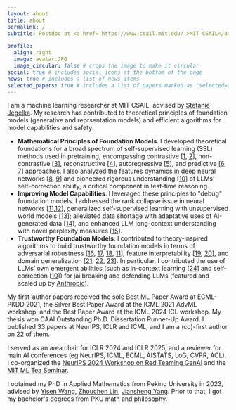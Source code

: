 ```yaml
---
layout: about
title: about
permalink: /
subtitle: Postdoc at <a href='https://www.csail.mit.edu/'>MIT CSAIL</a> 

profile:
  align: right
  image: avatar.JPG
  image_circular: false # crops the image to make it circular
social: true # includes social icons at the bottom of the page
news: true # includes a list of news items
selected_papers: true # includes a list of papers marked as "selected={true}"
---
```


I am a machine learning researcher at MIT CSAIL, advised by [Stefanie Jegelka](https://people.csail.mit.edu/stefje/). My research has contributed to theoretical principles of foundation models (generative and reprsentation models) and efficient algorithms for model capabilities and safety:
- **Mathematical Principles of Foundation Models**. I developed theoretical foundations for a broad spectrum of self-supervised learning (SSL) methods used in pretraining, encompassing contrastive [[1](http://arxiv.org/pdf/2203.13457), [2](https://openreview.net/pdf?id=VBTJqqWjxMv)], non-contrastive [[3](https://openreview.net/pdf?id=cIbjyd2Vcy)], reconstructive [[4](https://arxiv.org/pdf/2210.08344)], autoregressive [[5](https://openreview.net/pdf?id=2rPoTgEmjV)], and predictive [[6](https://openreview.net/pdf?id=yLpuruMZHE), [7](https://arxiv.org/pdf/2102.10739)] approaches. I also analyzed the features dynamics in deep neural networks [[8](https://openreview.net/pdf?id=7eFS8aZHAM), [9](https://arxiv.org/pdf/2405.18781)] and pioneered rigorous understanding [[10](https://arxiv.org/pdf/2405.18634)] of LLMs’ self-correction ability, a critical component in test-time reasoning.
- **Improving Model Capabilities**. I leveraged these principles to "debug" foundation models. I addressed the rank collapse issue in neural networks [[11]([guo2023contranorm](https://arxiv.org/pdf/2311.02687.pdf)),[12](https://proceedings.mlr.press/v162/chen22z/chen22z.pdf)], generalized self-supervised learning with unsupervised world models [[13](https://arxiv.org/pdf/2405.18193})]; alleviated data shortage with adaptative uses of AI-generated data [[14](https://arxiv.org/pdf/2403.12448.pdf)], and enhanced LLM long-context understanding with novel perplexity measures [[15](https://arxiv.org/pdf/2410.23771)].
- **Trustworthy Foundation Models**. I contributed to theory-inspired algorithms to build trustworthy foundation models in terms of adversarial robustness [[16](http://arxiv.org/pdf/2203.13455), [17](https://arxiv.org/pdf/2210.07540.pdf), [18](https://arxiv.org/pdf/2310.19360.pdf), [11](https://arxiv.org/pdf/2310.18936.pdf)], feature interpretability [[19](https://arxiv.org/pdf/2310.18904.pdf), [20](https://arxiv.org/pdf/2403.12459)], and domain generalization [[21](https://arxiv.org/pdf/2210.06807), [22](https://arxiv.org/pdf/2212.09082.pdf), [23](https://arxiv.org/pdf/2310.12793)]. In particular, I contributed the use of LLMs’ own emergent abilities (such as in-context learning [[24](https://arxiv.org/pdf/2310.06387)] and self-correction [[10](https://arxiv.org/pdf/2405.18634)]) for jailbreaking and defending LLMs (featured and scaled up by [Anthropic](https://www.anthropic.com/research/many-shot-jailbreaking)).
 
My first-author papers received the sole Best ML Paper Award at ECML-PKDD 2021, the Silver Best Paper Award at the ICML 2021 AdvML workshop, and the Best Paper Award at the ICML 2024 ICL workshop. My thesis won CAAI Outstanding Ph.D. Dissertation Runner-Up Award. I published 33 papers at NeurIPS, ICLR and ICML, and I am a (co)-first author on 22 of them. 

I served as an area chair for ICLR 2024 and ICLR 2025, and a reviewer for main AI conferences (eg NeurIPS, ICML, ECML, AISTATS, LoG, CVPR, ACL). I co-organized the [NeurIPS 2024 Workshop on Red Teaming GenAI](https://redteaming-gen-ai.github.io/) and the  [MIT ML Tea Seminar](https://projects.csail.mit.edu/ml-tea/).

I obtained my PhD in Applied Mathematics from Peking University in 2023, advised by [Yisen Wang](https://yisenwang.github.io), [Zhouchen Lin](https://zhouchenlin.github.io/), [Jiansheng Yang](https://www.math.pku.edu.cn/jsdw/js_20180628175159671361/y_20180628175159671361/69984.htm). Prior to that, I got my bachelor's degrees from PKU math and philosophy. 
